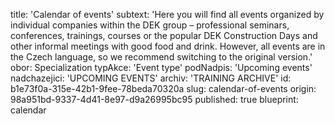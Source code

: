 title: 'Calendar of events'
subtext: 'Here you will find all events organized by individual companies within the DEK group – professional seminars, conferences, trainings, courses or the popular DEK Construction Days and other informal meetings with good food and drink. However, all events are in the Czech language, so we recommend switching to the original version.'
obor: Specialization
typAkce: 'Event type'
podNadpis: 'Upcoming events'
nadchazejici: 'UPCOMING EVENTS'
archiv: 'TRAINING ARCHIVE'
id: b1e73f0a-315e-42b1-9fee-78beda70320a
slug: calendar-of-events
origin: 98a951bd-9337-4d41-8e97-d9a26995bc95
published: true
blueprint: calendar
